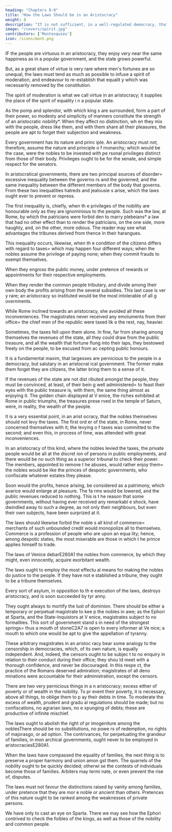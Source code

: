 ```yaml
---
heading: "Chapters 8-9"
title: "How the Laws Should be in an Aristocracy"
weight: 8
description: "IT is not sufficient, in a well-regulated democracy, that the divisions of land be equal"
image: "/covers/spirit.jpg"
contributors: ['Montesquieu']
icon: /icons/mont.png
---
```




IF the people are virtuous in an aristocracy, they enjoy very near the same happiness as in a popular government, and the state grows powerful. 

But, as a great share of virtue is very rare where men's fortunes are so unequal, the laws must tend as much as possible to infuse a spirit of moderation, and endeavour to re-establish that equalit y which was necessarily removed by the constitution.

The spirit of moderation is what we call  virtue in an aristocracy; it supplies the place of the spirit of equality i n a popular state.

As the pomp and splendor, with which king s are surrounded, form a part of their power, so modesty and simplicity of  manners constitute the strength of an aristocratic nobility*. When they affect no distinction, wh en they mix with the people, dress like them, and with them share all their pleasures, the people are apt to forget their subjection and weakness.

Every government has its nature and princ iple. An aristocracy must not, therefore, assume the nature and principle o f monarchy; which would be the case, were the nobles to be invested with pe rsonal privileges distinct from those of their body. Privileges ought to be for the senate, and simple respect for the senators.

In aristocratical governments, there are  two principal sources of disorder=  excessive inequality between the governo rs and the governed; and the same inequality between the different members  of the body that governs. From these two inequalities hatreds and jealousie s arise, which the laws ought ever to prevent or repress.

The first inequality is, chiefly, when th e privileges of the nobility are honourable only as they are ignominious to the people. Such was the law, at Rome, by which the patricians were forbid den to marry plebeians* a law that had no other effect than to render the patricians, on the  one side, more haughty, and, on the other, more odious. The reader may see  what advantages the tribunes derived from thence in their harangues.

This inequality occurs, likewise, when th e condition of the citizens differs with regard to taxes=  which may happen  four different ways; when the nobles assume the privilege of paying none; when they commit frauds to exempt themselves. 

When they engross the public money, under pretence of rewards or appointments for their respective employments.

When they render the common people tributary, and divide among their own body the profits arising from the several subsidies. This last case is ver y rare; an aristocracy so instituted would be the most intolerable of all g overnments.

While Rome inclined towards an aristocracy, she avoided all these inconveniences. The magistrates never received any emoluments from their office=  the chief men of the republic were taxed lik e the rest, nay, heavier.

Sometimes, the taxes fell upon them alone. In  fine, far from sharing among themselves the revenues of the state, all they could draw from the public treasure, and all the wealth that fortune flung into their laps, they bestowed freely on the people, to be excused from ac cepting public honours.

It is a fundamental maxim, that largesses are pernicious to the people in a democracy, but salutary in an aristocrat ical government. The former make them forget they are citizens, the latter  bring them to a sense of it.

If the revenues of the state are not dist ributed amongst the people, they must be convinced, at least, of their bein g well administered=  to feast their eyes with the public treasure is, with  them, the same thing almost as enjoying it. The golden chain displayed at V enice, the riches exhibited at Rome in public triumphs, the treasures prese rved in the temple of Saturn, were, in reality, the wealth of the people.

It is a very essential point, in an arist ocracy, that the nobles themselves should not levy the taxes. The first ord er of the state, in Rome, never concerned themselves with it; the levying o f taxes was committed to the second; and even this, in process of time, was attended with great inconveniences. 

In an aristocracy of this kind, where  the nobles levied the taxes, the private people would be all at the discret ion of persons in public employments, and there would be no such thing as a superior tribunal to check their power. The members, appointed to remove t he abuses, would rather enjoy them=  the nobles would be like the princes of despotic governments, who confiscate whatever estates they please.

Soon would the profits, hence arising, be considered as a patrimony, which avarice would enlarge at pleasure. The fa rms would be lowered, and the public revenues reduced to nothing. This is t he reason that some governments, without having ever received any remarkabl e shock, have dwindled away to such a degree, as not only their neighbours, but even their own subjects, have been surprized at it.

The laws should likewise forbid the noble s all kind of commerce=  merchants of such unbounded credit would monopolize all to themselves. Commerce is a profession of people who are upon an equa lity; hence, among despotic states, the most miserable are those in which t he prince applies himself to trade.

The laws of Venice debarE280A1 the nobles from commerce, by which they might, even innocently, acquire exorbitant wealth.

The laws ought to employ the most effectu al means for making the nobles do justice to the people. If they have not e stablished a tribune, they ought to be a tribune themselves.

Every sort of asylum, in opposition to th e execution of the laws, destroys aristocracy, and is soon succeeded by tyr anny.

They ought always to mortify the lust of  dominion. There should be either a temporary or perpetual magistrate to kee p the nobles in awe; as the Ephori at Sparta, and the State-Inquistors at V enice, magistrates subject to no formalities. This sort of government stand s in need of the strongest springs=  thus a mouth of stoneC2A7 is open to every informer at Ve nice; a mouth to which one would be apt to give the appellation of tyranny.

These arbitrary magistrates in an aristoc racy bear some analogy to the censorship in democracies, which, of its own  nature, is equally independent. And, indeed, the censors ought to be subjec t to no enquiry in relation to their conduct during their office; they shou ld meet with a thorough confidence, and never be discouraged. In this respe ct, the practice of the Romans deserved admiration; magistrates of all deno minations were accountable for their administration, except the censors.

There are two very pernicious things in a n aristocracy; excess either of poverty or of wealth in the nobility. To pr event their poverty, it is necessary, above all things, to oblige them to p ay their debts in time. To moderate the excess of wealth, prudent and gradu al regulations should be made; but no confiscations, no agrarian laws, no e xpunging of debts; these are productive of infinite mischief.

The laws ought to abolish the right of pr imogeniture among the noblesThere should be no substitutions, no powe rs of redemption, no rights of majorasgo, or ad option. The contrivances, for perpetuating the grandeur of families, in mon archical governments, ought never to be employed in aristocraciesE280A1.

When the laws have compassed the equality of families, the next thing is to preserve a proper harmony and union amon gst them. The quarrels of the nobility ought to be quickly decided; otherwi se the contests of individuals become those of families. Arbiters may termi nate, or even prevent the rise of, disputes.

The laws must not favour the distinctions raised by vanity among families, under pretence that they are mor e noble or ancient than others. Pretences of this nature ought to be ranked among the weaknesses of private persons.

We have only to cast an eye on Sparta. There we may see how the Ephori contrived to check the foibles of the kings,  as well as those of the nobility and common people.

